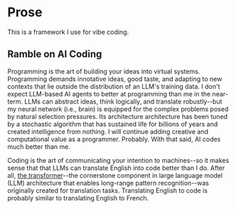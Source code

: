 # Prose

This is a framework I use for vibe coding.

## Ramble on AI Coding

Programming is the art of building your ideas into virtual systems. Programming demands innotative ideas, good taste, and adapting to new contexts that lie outside the distribution of an LLM's training data. I don't expect LLM-based AI agents to better at programming than me in the near-term. LLMs can abstract ideas, think logically, and translate robustly--but my neural network (i.e., brain) is equipped for the complex problems posed by natural selection pressures. Its architecture architecture has been tuned by a stochastic algorithm that has sustained life for billions of years and created intelligence from nothing. I will continue adding creative and computational value as a programmer. Probably. With that said, AI codes much better than me.

Coding is the art of communicating your intention to machines--so it makes sense that that LLMs can translate English into code better than I do. After all, [the transformer](https://arxiv.org/pdf/1706.03762)--the cornerstone component in large language model (LLM) architecture that enables long-range pattern recognition--was originally created for translation tasks. Translating English to code is probably similar to translating English to French.

